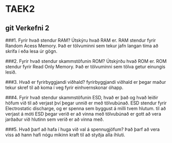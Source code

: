 # TAEK2
## git Verkefni 2
###1. Fyrir hvað stendur RAM? Útskýru hvað RAM er.
RAM stendur fyrir Random Acess Memory.
Það er tölvuminni sem tekur jafn langan tíma að skrifa í eða lesa úr gögn.

###2. Fyrir hvað stendur skammstöfunin ROM? Útskýrðu hvað ROM er.
ROM stendur fyrir Read Only Memory.
Það er tölvuminni sem tölva getur einungis lesið.

###3. Hvað er fyrirbyggjandi viðhald?
fyrirbyggjandi viðhald er þegar maður tekur skref til að koma í veg fyrir einhvernskonar óhapp.

###4. Fyrir hvað stendur skammstöfunin ESD, hvað er það og hvað leiðir höfum við til að verjast því þegar unnið er með tölvubúnað.
ESD stendur fyrir Electrostatic discharge, og er spenna sem byggust á milli tvem hlutum.
til að verjast á móti ESD þegar verið er að vinna með tölvubúnað er gott að vera jarðaður við hlutinn sem verið er að vinna með.

###5. Hvað þarf að hafa í huga við val á spennugjöfum?
Það þarf að vera viss að hann hafi nógu mikinn kraft til að styðja alla íhluti.